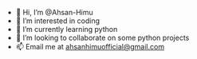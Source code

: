 - 👋 Hi, I’m @Ahsan-Himu
- 👀 I’m interested in coding
- 🌱 I’m currently learning python
- 💞️ I’m looking to collaborate on some python projects
- 📫 Email me at ahsanhimuofficial@gmail.com

<!---
Ahsan-Himu/Ahsan-Himu is a ✨ special ✨ repository because its `README.md` (this file) appears on your GitHub profile.
You can click the Preview link to take a look at your changes.
--->
